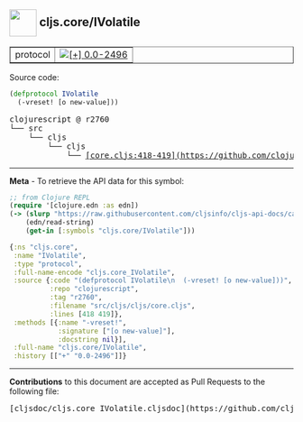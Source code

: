 ## <img width="48px" valign="middle" src="http://i.imgur.com/Hi20huC.png"> cljs.core/IVolatile

 <table border="1">
<tr>

<td>protocol</td>
<td><a href="https://github.com/cljsinfo/cljs-api-docs/tree/0.0-2496"><img valign="middle" alt="[+] 0.0-2496" src="https://img.shields.io/badge/+-0.0--2496-lightgrey.svg"></a> </td>
</tr>
</table>






Source code:

```clj
(defprotocol IVolatile
  (-vreset! [o new-value]))
```

 <pre>
clojurescript @ r2760
└── src
    └── cljs
        └── cljs
            └── <ins>[core.cljs:418-419](https://github.com/clojure/clojurescript/blob/r2760/src/cljs/cljs/core.cljs#L418-L419)</ins>
</pre>


---

__Meta__ - To retrieve the API data for this symbol:

```clj
;; from Clojure REPL
(require '[clojure.edn :as edn])
(-> (slurp "https://raw.githubusercontent.com/cljsinfo/cljs-api-docs/catalog/cljs-api.edn")
    (edn/read-string)
    (get-in [:symbols "cljs.core/IVolatile"]))
```

```clj
{:ns "cljs.core",
 :name "IVolatile",
 :type "protocol",
 :full-name-encode "cljs.core_IVolatile",
 :source {:code "(defprotocol IVolatile\n  (-vreset! [o new-value]))",
          :repo "clojurescript",
          :tag "r2760",
          :filename "src/cljs/cljs/core.cljs",
          :lines [418 419]},
 :methods [{:name "-vreset!",
            :signature ["[o new-value]"],
            :docstring nil}],
 :full-name "cljs.core/IVolatile",
 :history [["+" "0.0-2496"]]}

```

---

__Contributions__ to this document are accepted as Pull Requests to the following file:

 <pre>
[cljsdoc/cljs.core_IVolatile.cljsdoc](https://github.com/cljsinfo/cljs-api-docs/blob/master/cljsdoc/cljs.core_IVolatile.cljsdoc)
</pre>

